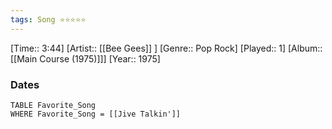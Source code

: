 ```yaml
---
tags: Song ⭐⭐⭐⭐⭐ 
---
```

[Time:: 3:44]
[Artist:: [[Bee Gees]] ]
[Genre:: Pop Rock]
[Played:: 1]
[Album:: [[Main Course (1975)]]]
[Year:: 1975]
### Dates
````dataview
TABLE Favorite_Song
WHERE Favorite_Song = [[Jive Talkin']]
````